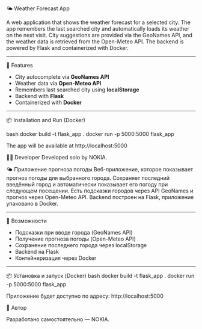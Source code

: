  🌤 Weather Forecast App

A web application that shows the weather forecast for a selected city. The app remembers the last searched city and automatically loads its weather on the next visit. City suggestions are provided via the GeoNames API, and the weather data is retrieved from the Open-Meteo API. The backend is powered by Flask and containerized with Docker.

---

🚀 Features

- City autocomplete via **GeoNames API**
- Weather data via **Open-Meteo API**
- Remembers last searched city using **localStorage**
- Backend with **Flask**
- Containerized with **Docker**

---

📦 Installation and Run (Docker)

bash
docker build -t flask_app .
docker run -p 5000:5000 flask_app

The app will be available at http://localhost:5000

🧑‍💻 Developer
Developed solo by NOKIA.

🌤 Приложение прогноза погоды
Веб-приложение, которое показывает прогноз погоды для выбранного города. Сохраняет последний введённый город и автоматически показывает его погоду при следующем посещении. Есть подсказки городов через API GeoNames и прогноз через Open-Meteo API. Backend построен на Flask, приложение упаковано в Docker.

---

🚀 Возможности

 - Подсказки при вводе города (GeoNames API)
 - Получение прогноза погоды (Open-Meteo API)
 - Сохранение последнего города через localStorage
 - Backend на Flask
 - Контейнеризация через Docker

---

📦 Установка и запуск (Docker)
    bash
docker build -t flask_app .
docker run -p 5000:5000 flask_app

Приложение будет доступно по адресу: http://localhost:5000

👤 Автор

Разработано самостоятельно — NOKIA.